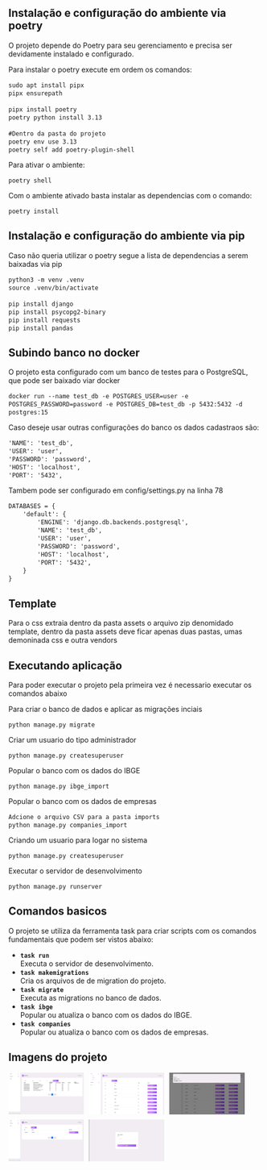 ## Instalação e configuração do ambiente via poetry
O projeto depende do Poetry para seu gerenciamento e precisa ser devidamente instalado e configurado.

Para instalar o poetry execute em ordem os comandos:
```
sudo apt install pipx
pipx ensurepath

pipx install poetry
poetry python install 3.13

#Dentro da pasta do projeto
poetry env use 3.13
poetry self add poetry-plugin-shell
```

Para ativar o ambiente:
```
poetry shell
```

Com o ambiente ativado basta instalar as dependencias com o comando:
```
poetry install
```

## Instalação e configuração do ambiente via pip
Caso não queria utilizar o poetry segue a lista de dependencias a serem baixadas via pip
```
python3 -m venv .venv
source .venv/bin/activate

pip install django
pip install psycopg2-binary
pip install requests
pip install pandas
```


## Subindo banco no docker
O projeto esta configurado com um banco de testes para o PostgreSQL, que pode ser baixado viar docker
```
docker run --name test_db -e POSTGRES_USER=user -e POSTGRES_PASSWORD=password -e POSTGRES_DB=test_db -p 5432:5432 -d postgres:15
```
Caso deseje usar outras configurações do banco os dados cadastraos são:
```
'NAME': 'test_db',
'USER': 'user',
'PASSWORD': 'password',
'HOST': 'localhost',
'PORT': '5432',
```
Tambem pode ser configurado em config/settings.py na linha 78
```
DATABASES = {
    'default': {
        'ENGINE': 'django.db.backends.postgresql',
        'NAME': 'test_db',
        'USER': 'user',
        'PASSWORD': 'password',
        'HOST': 'localhost',
        'PORT': '5432',
    }
}
```

## Template
Para o css extraia dentro da pasta assets o arquivo zip denomidado template, dentro da pasta assets deve ficar apenas duas pastas, umas demoninada css e outra vendors

## Executando aplicação
Para poder executar o projeto pela primeira vez é necessario executar os comandos abaixo

Para criar o banco de dados e aplicar as migrações inciais 
```
python manage.py migrate
```

Criar um usuario do tipo administrador
```
python manage.py createsuperuser
```

Popular o banco com os dados do IBGE
```
python manage.py ibge_import
```
Popular o banco com os dados de empresas
```
Adcione o arquivo CSV para a pasta imports
python manage.py companies_import
```

Criando um usuario para logar no sistema
```
python manage.py createsuperuser
```

Executar o servidor de desenvolvimento
```
python manage.py runserver
```

## Comandos basicos
O projeto se utiliza da ferramenta task para criar scripts com os comandos fundamentais que podem ser vistos abaixo:

- **`task run`**  
  Executa o servidor de desenvolvimento.
- **`task makemigrations`**  
  Cria os arquivos de de migration do projeto.
- **`task migrate`**  
  Executa as migrations no banco de dados.
- **`task ibge`**  
  Popular ou atualiza o banco com os dados do IBGE.
- **`task companies`**  
  Popular ou atualiza o banco com os dados de empresas.

## Imagens do projeto
<div style="display: flex; gap: 10px; flex-wrap: wrap;">
  <img src="https://github.com/arturfarias/Desafio-Tecnico-ARKO/blob/main/img/img1.png" width="150" alt="Imagem 1" />
  <img src="https://github.com/arturfarias/Desafio-Tecnico-ARKO/blob/main/img/img2.png" width="150" alt="Imagem 2" />
  <img src="https://github.com/arturfarias/Desafio-Tecnico-ARKO/blob/main/img/img3.png" width="150" alt="Imagem 3" />
  <img src="https://github.com/arturfarias/Desafio-Tecnico-ARKO/blob/main/img/img4.png" width="150" alt="Imagem 4" />
  <img src="https://github.com/arturfarias/Desafio-Tecnico-ARKO/blob/main/img/img5.png" width="150" alt="Imagem 5" />
</div>
